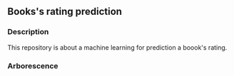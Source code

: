 ## Books's rating prediction
### Description
This repository is about a machine learning for prediction a boook's rating.

### Arborescence
